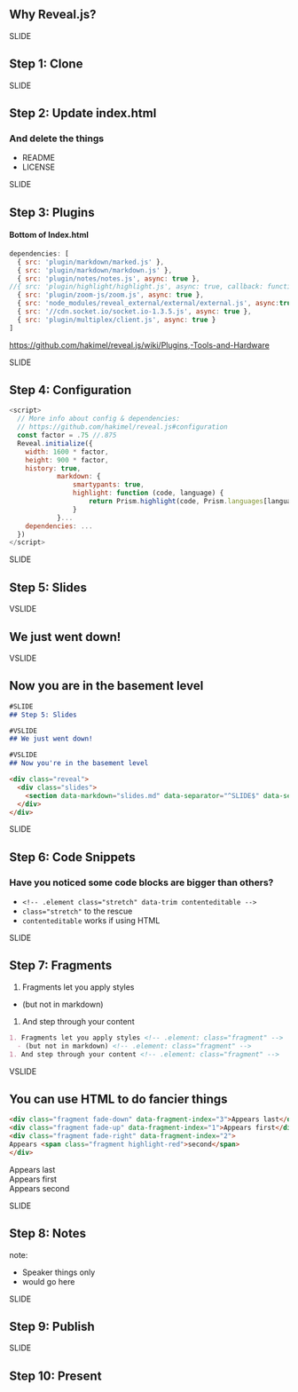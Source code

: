 ## Why Reveal.js?

SLIDE
## Step 1: Clone

SLIDE
## Step 2: Update index.html
### And delete the things
- README
- LICENSE

SLIDE
## Step 3: Plugins
#### Bottom of Index.html
```javascript
dependencies: [
  { src: 'plugin/markdown/marked.js' },
  { src: 'plugin/markdown/markdown.js' },
  { src: 'plugin/notes/notes.js', async: true },
//{ src: 'plugin/highlight/highlight.js', async: true, callback: function() { hljs.initHighlightingOnLoad(); } },
  { src: 'plugin/zoom-js/zoom.js', async: true },
  { src: 'node_modules/reveal_external/external/external.js', async:true },
  { src: '//cdn.socket.io/socket.io-1.3.5.js', async: true },
  { src: 'plugin/multiplex/client.js', async: true }
]
```
https://github.com/hakimel/reveal.js/wiki/Plugins,-Tools-and-Hardware

SLIDE
## Step 4: Configuration
```javascript
<script>
  // More info about config & dependencies:
  // https://github.com/hakimel/reveal.js#configuration
  const factor = .75 //.875
  Reveal.initialize({
    width: 1600 * factor,
    height: 900 * factor,
    history: true,
            markdown: {
                smartypants: true,
                highlight: function (code, language) {
                    return Prism.highlight(code, Prism.languages[language]);
                }
            }...
    dependencies: ...
  })
</script>
```
<!-- .element class="stretch" data-trim contenteditable -->

SLIDE
## Step 5: Slides

VSLIDE
## We just went down!

VSLIDE
## Now you are in the basement level

```markdown
#SLIDE
## Step 5: Slides

#VSLIDE
## We just went down!

#VSLIDE
## Now you're in the basement level
```

```html
<div class="reveal">
  <div class="slides">
    <section data-markdown="slides.md" data-separator="^SLIDE$" data-separator-vertical="^VSLIDE$" />
  </div>
</div>
```

SLIDE
## Step 6: Code Snippets
### Have you noticed some code blocks are bigger than others?
- `<!-- .element class="stretch" data-trim contenteditable -->`
- `class="stretch"` to the rescue
- `contenteditable` works if using HTML

SLIDE
## Step 7: Fragments
1. Fragments let you apply styles <!-- .element: class="fragment" -->
  - (but not in markdown) <!-- .element: class="fragment" -->
1. And step through your content <!-- .element: class="fragment" -->

```markdown
1. Fragments let you apply styles <!-- .element: class="fragment" -->
  - (but not in markdown) <!-- .element: class="fragment" -->
1. And step through your content <!-- .element: class="fragment" -->
```
<!-- .element: class="fragment" -->

VSLIDE
## You can use HTML to do fancier things

```html
<div class="fragment fade-down" data-fragment-index="3">Appears last</div>
<div class="fragment fade-up" data-fragment-index="1">Appears first</div>
<div class="fragment fade-right" data-fragment-index="2">
Appears <span class="fragment highlight-red">second</span>
</div>
```

<div class="fragment fade-down" data-fragment-index="3">Appears last</div>
<div class="fragment fade-up" data-fragment-index="1">Appears first</div>
<div class="fragment fade-right" data-fragment-index="2">
Appears <span class="fragment highlight-red">second</span>
</div>

SLIDE
## Step 8: Notes
note:
- Speaker things only
- would go here

SLIDE
## Step 9: Publish

SLIDE
## Step 10: Present
